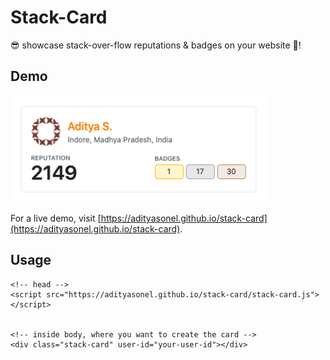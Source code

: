# Stack-Card

😎 showcase stack-over-flow reputations & badges on your website 🤘!

## Demo

<img src="https://github.com/adityasonel/stack-card/blob/master/screenshot.png" width=410></img>

For a live demo, visit [https://adityasonel.github.io/stack-card](https://adityasonel.github.io/stack-card).

## Usage

```
<!-- head -->
<script src="https://adityasonel.github.io/stack-card/stack-card.js"></script>


<!-- inside body, where you want to create the card -->
<div class="stack-card" user-id="your-user-id"></div>
```

